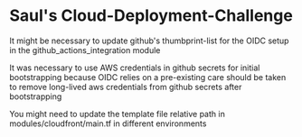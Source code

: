 # Saul's Cloud-Deployment-Challenge

It might be necessary to update github's thumbprint-list for the OIDC setup in the github_actions_integration module

It was necessary to use AWS credentials in github secrets for initial bootstrapping because
OIDC relies on a pre-existing 
care should be taken to remove long-lived aws credentials from github secrets after bootstrapping

You might need to update the template file relative path in modules/cloudfront/main.tf in different environments
